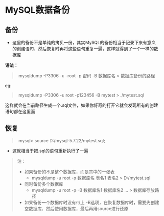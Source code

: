 # MySQL数据备份



## 备份

* 这里的备份不是单纯的拷贝一份，其实MySQL的备份相当于记录下来有意义的创建语句，然后恢复时再将这些语句重复一遍，这样就得到了一个一样的数据库

**语法：**

> ​	mysqldump -P3306 -u -root -p 密码 -B 数据库名  > 数据库备份的路径

eg:

> ​	 mysqldump -P3306 -u root -p123456 -B mytest > ./mytest.sql

这样就会在当前路径生成一个.sql文件，如果你好奇的打开它就会发现所有的创建语句都在这里面

## 恢复

> ​	mysql> source D:/mysql-5.7.22/mytest.sql;

* 这就相当于把.sql的语句重新执行了一遍

> 注：
>
> * 如果备份的不是整个数据库，而是其中的一张表
>   * mysqldump -u root -p 数据库名 表名1 表名2 > D:/mytest.sql
> * 同时备份多个数据库
>   * mysqldump -u root -p -B 数据库名1 数据库名2 ... > 数据库存放路径
> * 如果备份一个数据库时没有带上 -B选项，在恢复数据库时，需要先创建空数据库，然后使用数据库，最后再用source进行还原